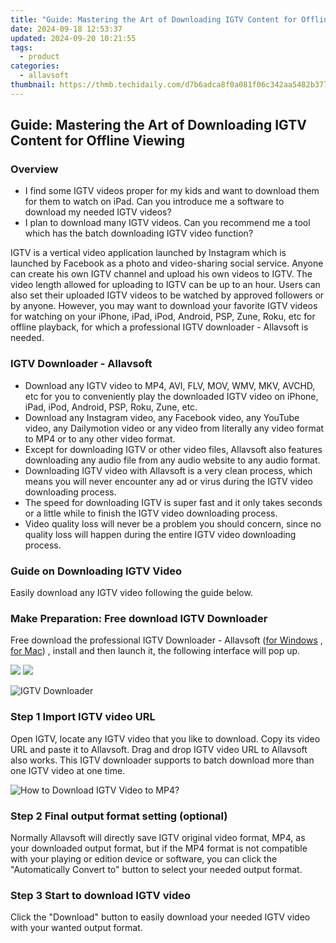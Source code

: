 ```yaml
---
title: "Guide: Mastering the Art of Downloading IGTV Content for Offline Viewing"
date: 2024-09-18 12:53:37
updated: 2024-09-20 10:21:55
tags:
  - product
categories:
  - allavsoft
thumbnail: https://thmb.techidaily.com/d7b6adca8f0a081f06c342aa5482b37710319db21786b9e9e3bb949855b9daba.jpg
---
```


## Guide: Mastering the Art of Downloading IGTV Content for Offline Viewing

### Overview

* I find some IGTV videos proper for my kids and want to download them for them to watch on iPad. Can you introduce me a software to download my needed IGTV videos?
* I plan to download many IGTV videos. Can you recommend me a tool which has the batch downloading IGTV video function?

IGTV is a vertical video application launched by Instagram which is launched by Facebook as a photo and video-sharing social service. Anyone can create his own IGTV channel and upload his own videos to IGTV. The video length allowed for uploading to IGTV can be up to an hour. Users can also set their uploaded IGTV videos to be watched by approved followers or by anyone. However, you may want to download your favorite IGTV videos for watching on your iPhone, iPad, iPod, Android, PSP, Zune, Roku, etc for offline playback, for which a professional IGTV downloader - Allavsoft is needed.

### IGTV Downloader - Allavsoft

* Download any IGTV video to MP4, AVI, FLV, MOV, WMV, MKV, AVCHD, etc for you to conveniently play the downloaded IGTV video on iPhone, iPad, iPod, Android, PSP, Roku, Zune, etc.
* Download any Instagram video, any Facebook video, any YouTube video, any Dailymotion video or any video from literally any video format to MP4 or to any other video format.
* Except for downloading IGTV or other video files, Allavsoft also features downloading any audio file from any audio website to any audio format.
* Downloading IGTV video with Allavsoft is a very clean process, which means you will never encounter any ad or virus during the IGTV video downloading process.
* The speed for downloading IGTV is super fast and it only takes seconds or a little while to finish the IGTV video downloading process.
* Video quality loss will never be a problem you should concern, since no quality loss will happen during the entire IGTV video downloading process.

### Guide on Downloading IGTV Video

Easily download any IGTV video following the guide below.

### Make Preparation: Free download IGTV Downloader

Free download the professional IGTV Downloader - Allavsoft ([for Windows](https://tools.techidaily.com/allavsoft/products/) , [for Mac](https://tools.techidaily.com/allavsoft/products/)) , install and then launch it, the following interface will pop up.

[![](https://www.allavsoft.com/how-to/../images/how-to/free-download-win.jpg)](https://tools.techidaily.com/allavsoft/products/) [![](https://www.allavsoft.com/how-to/../images/how-to/free-download-mac.jpg)](https://tools.techidaily.com/allavsoft/products/)

![IGTV Downloader](https://www.allavsoft.com/how-to/../images/allavsoft/screen-shot-600.jpg)

### Step 1 Import IGTV video URL

Open IGTV, locate any IGTV video that you like to download. Copy its video URL and paste it to Allavsoft. Drag and drop IGTV video URL to Allavsoft also works. This IGTV downloader supports to batch download more than one IGTV video at one time.

![How to Download IGTV Video to MP4?](https://www.allavsoft.com/how-to/../images/how-to/download-rtmp-video/download-rtmp-video.jpg)

### Step 2 Final output format setting (optional)

Normally Allavsoft will directly save IGTV original video format, MP4, as your downloaded output format, but if the MP4 format is not compatible with your playing or edition device or software, you can click the "Automatically Convert to" button to select your needed output format.

### Step 3 Start to download IGTV video

Click the "Download" button to easily download your needed IGTV video with your wanted output format.

<ins class="adsbygoogle"
     style="display:block"
     data-ad-format="autorelaxed"
     data-ad-client="ca-pub-7571918770474297"
     data-ad-slot="1223367746"></ins>



<ins class="adsbygoogle"
     style="display:block"
     data-ad-client="ca-pub-7571918770474297"
     data-ad-slot="8358498916"
     data-ad-format="auto"
     data-full-width-responsive="true"></ins>
